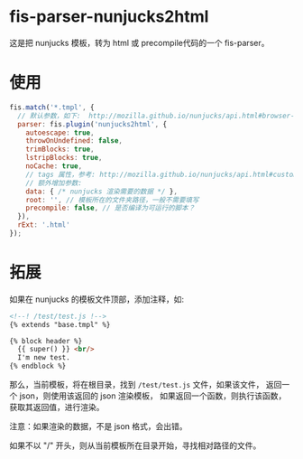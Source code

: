 # fis-parser-nunjucks2html

这是把 nunjucks 模板，转为 html 或 precompile代码的一个 fis-parser。

# 使用

``` javascript
fis.match('*.tmpl', {
  // 默认参数，如下:  http://mozilla.github.io/nunjucks/api.html#browser-usage
  parser: fis.plugin('nunjucks2html', {
    autoescape: true,
    throwOnUndefined: false,
    trimBlocks: true,
    lstripBlocks: true,
    noCache: true,
    // tags 属性，参考: http://mozilla.github.io/nunjucks/api.html#customizing-syntax
    // 额外增加参数:
    data: { /* nunjucks 渲染需要的数据 */ },
    root: '', // 模板所在的文件夹路径，一般不需要填写
    precompile: false, // 是否编译为可运行的脚本？
  }),
  rExt: '.html'
});
```

# 拓展

如果在 nunjucks 的模板文件顶部，添加注释，如:
``` html
<!--! /test/test.js !-->
{% extends "base.tmpl" %}

{% block header %}
  {{ super() }} <br/>
  I'm new test.
{% endblock %}
```
那么，当前模板，将在根目录，找到 ``` /test/test.js ``` 文件，如果该文件，
返回一个 json，则使用该返回的 json 渲染模板，
如果返回一个函数，则执行该函数，获取其返回值，进行渲染。

注意：如果渲染的数据，不是 json 格式，会出错。

如果不以 "/" 开头，则从当前模板所在目录开始，寻找相对路径的文件。
